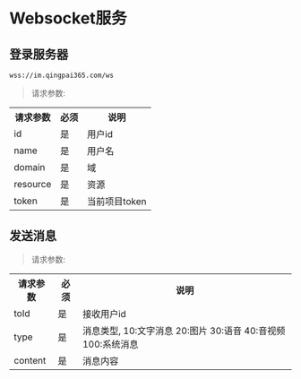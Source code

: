 # Websocket服务

## 登录服务器

```
wss://im.qingpai365.com/ws
```

> 请求参数: 

<table>
    <tr>
        <th>请求参数</th>
        <th>必须</th>
        <th>说明</th>
    </tr>
    <tr>
        <td>id</td>
        <td>是</td>
        <td>用户id</td>
    </tr>
    <tr>
        <td>name</td>
        <td>是</td>
        <td>用户名</td>
    </tr>
    <tr>
        <td>domain</td>
        <td>是</td>
        <td>域</td>
    </tr>
    <tr>
        <td>resource</td>
        <td>是</td>
        <td>资源</td>
    </tr>
    <tr>
        <td>token</td>
        <td>是</td>
        <td>当前项目token</td>
    </tr>
</table>

## 发送消息

> 请求参数: 

<table>
    <tr>
        <th>请求参数</th>
        <th>必须</th>
        <th>说明</th>
    </tr>
    <tr>
        <td>toId</td>
        <td>是</td>
        <td>接收用户id</td>
    </tr>
    <tr>
        <td>type</td>
        <td>是</td>
        <td>消息类型, 10:文字消息 20:图片 30:语音 40:音视频 100:系统消息</td>
    </tr>
    <tr>
        <td>content</td>
        <td>是</td>
        <td>消息内容</td>
    </tr>
</table>